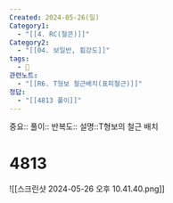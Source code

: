 ```yaml
---
Created: 2024-05-26(일)
Category1:
  - "[[4. RC(철콘)]]"
Category2:
  - "[[04. 보일반, 휨강도]]"
tags:
  - 🧮
관련노트:
  - "[[R6. T형보 철근배치(표피철근)]]"
정답:
  - "[[4813 풀이]]"
---
```

중요::
풀이::
반복도::
설명::T형보의 철근 배치
#  4813
![[스크린샷 2024-05-26 오후 10.41.40.png]]
